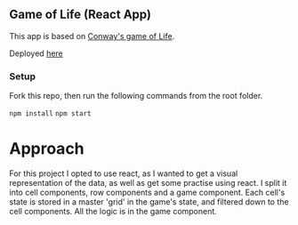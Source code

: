 ## Game of Life (React App)

This app is based on [Conway's game of Life](https://en.wikipedia.org/wiki/Conway%27s_Game_of_Life).

Deployed [here](http://www.disco-computer.com/game-of-life)

### Setup

Fork this repo, then run the following commands from the root folder.

`npm install`
`npm start`

# Approach

For this project I opted to use react, as I wanted to get a visual representation of the data, as well as get some practise using react. I split it into cell components, row components and a game component. Each cell's state is stored in a master 'grid' in the game's state, and filtered down to the cell components. All the logic is in the game component.
